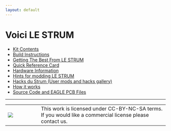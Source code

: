 ```yaml
---
layout: default
---
```

# Voici LE STRUM

* [Kit Contents](kit.html)
* [Build Instructions](build.html)
* [Getting The Best From LE STRUM](tips.html)
* [Quick Reference Card](https://github.com/hotchk155/Voici-Le-Strum/blob/master/docs/quick%20ref.pdf?raw=true)
* [Hardware Information](hardware.html)
* [Hints for modding LE STRUM](mods.html)
* [Hacks du Strum (User mods and hacks gallery)](gallery.html)
* [How it works](explanation.html)
* [Source Code and EAGLE PCB Files](https://github.com/hotchk155/Voici-Le-Strum)

<hr><table>
<tr>
<td width="88"><a href="http://creativecommons.org/licenses/by-nc-sa/4.0/"><img class="arpie_label" src="https://licensebuttons.net/l/by-nc-sa/3.0/88x31.png"></a></td>
<td>This work is licensed under CC-BY-NC-SA terms. If you would like a commercial license please contact us.</td>
<tr>
</table>
<br>
<br>
